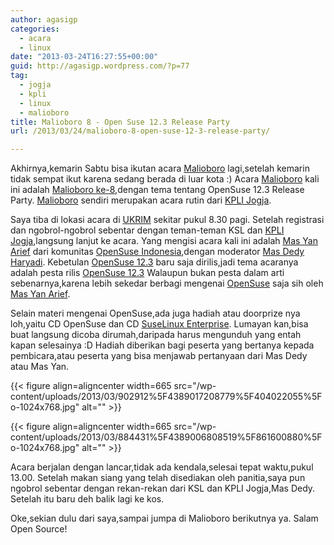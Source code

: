 ```yaml
---
author: agasigp
categories:
  - acara
  - linux
date: "2013-03-24T16:27:55+00:00"
guid: http://agasigp.wordpress.com/?p=77
tag:
  - jogja
  - kpli
  - linux
  - malioboro
title: Malioboro 8 - Open Suse 12.3 Release Party
url: /2013/03/24/malioboro-8-open-suse-12-3-release-party/

---
```

Akhirnya,kemarin Sabtu bisa ikutan acara [Malioboro](http://www.malioboro.org/ "Malioboro") lagi,setelah kemarin tidak sempat ikut karena sedang berada di luar kota :) Acara [Malioboro](http://www.malioboro.org/ "Malioboro") kali ini adalah [Malioboro ke-8](http://www.malioboro.org/?p=160 "Malioboro #8"),dengan tema tentang OpenSuse 12.3 Release Party. [Malioboro](http://www.malioboro.org/ "Malioboro") sendiri merupakan acara rutin dari [KPLI Jogja](http://jogja.linux.or.id "KPLI Jogja").

Saya tiba di lokasi acara di [UKRIM](http://www.ukrimuniversity.ac.id/ "UKRIM") sekitar pukul 8.30 pagi. Setelah registrasi dan ngobrol-ngobrol sebentar dengan teman-teman KSL dan [KPLI Jogja](http://jogja.linux.or.id "KPLI Jogja"),langsung lanjut ke acara. Yang mengisi acara kali ini adalah [Mas Yan Arief](http://twitter.com/yanarief "Mas Yan Arief") dari komunitas [OpenSuse Indonesia](http://opensuse.or.id/ "OpenSuse Indonesia"),dengan moderator [Mas Dedy Haryadi](http://twitter.com/milisdad "Dedy Haryadi"). Kebetulan [OpenSuse 12.3](http://www.opensuse.org/en/ "OpenSuse") baru saja dirilis,jadi tema acaranya adalah pesta rilis [OpenSuse 12.3](http://www.opensuse.org/en/ "OpenSuse") Walaupun bukan pesta dalam arti sebenarnya,karena lebih sekedar berbagi mengenai [OpenSuse](http://www.opensuse.org/en/ "OpenSuse") saja sih oleh [Mas Yan Arief](http://twitter.com/yanarief "Mas Yan Arief").

Selain materi mengenai OpenSuse,ada juga hadiah atau doorprize nya loh,yaitu CD OpenSuse dan CD [SuseLinux Enterprise](https://www.suse.com/ "Suse Linux Enterprise"). Lumayan kan,bisa buat langsung dicoba dirumah,daripada harus mengunduh yang entah kapan selesainya :D Hadiah diberikan bagi peserta yang bertanya kepada pembicara,atau peserta yang bisa menjawab pertanyaan dari Mas Dedy atau Mas Yan.

{{< figure align=aligncenter width=665 src="/wp-content/uploads/2013/03/902912%5F4389017208779%5F404022055%5Fo-1024x768.jpg" alt="" >}}

{{< figure align=aligncenter width=665 src="/wp-content/uploads/2013/03/884431%5F4389006808519%5F861600880%5Fo-1024x768.jpg" alt="" >}}

Acara berjalan dengan lancar,tidak ada kendala,selesai tepat waktu,pukul 13.00. Setelah makan siang yang telah disediakan oleh panitia,saya pun ngobrol sebentar dengan rekan-rekan dari KSL dan KPLI Jogja,Mas Dedy. Setelah itu baru deh balik lagi ke kos.

Oke,sekian dulu dari saya,sampai jumpa di Malioboro berikutnya ya. Salam Open Source!
